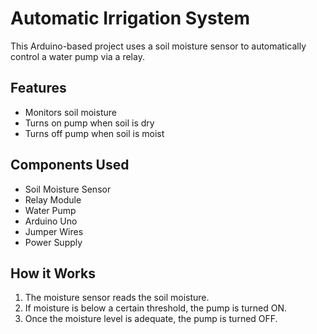 # Automatic Irrigation System

This Arduino-based project uses a soil moisture sensor to automatically control a water pump via a relay.

## Features

- Monitors soil moisture
- Turns on pump when soil is dry
- Turns off pump when soil is moist

## Components Used

- Soil Moisture Sensor
- Relay Module
- Water Pump
- Arduino Uno
- Jumper Wires
- Power Supply

## How it Works

1. The moisture sensor reads the soil moisture.
2. If moisture is below a certain threshold, the pump is turned ON.
3. Once the moisture level is adequate, the pump is turned OFF.
